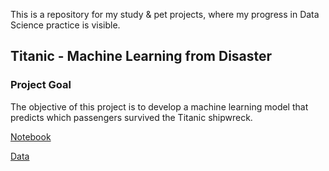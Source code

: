 This is a repository for my study & pet projects, where my progress in Data Science practice is visible.

## Titanic - Machine Learning from Disaster
### **Project Goal**  
The objective of this project is to develop a machine learning model that predicts which passengers survived the Titanic shipwreck.

[Notebook](titanic/titanic.ipynb)

[Data](titanic/source)